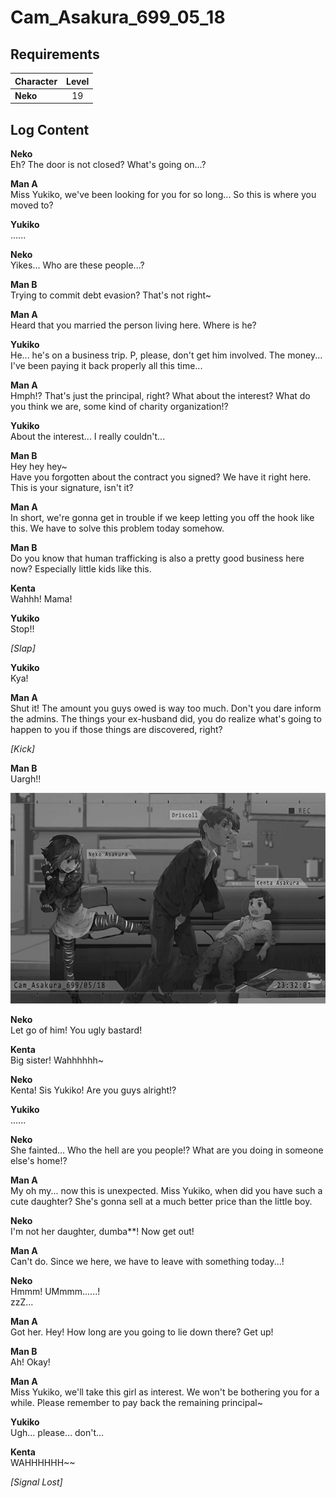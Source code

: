 # Cam_Asakura_699_05_18
## Requirements
|Character|Level|
|---------|:---:|
|**Neko** | 19  |

## Log Content
**Neko**<br>
Eh? The door is not closed? What's going on...?

**Man A**<br>
Miss Yukiko, we've been looking for you for so long... So this is where you moved to?

**Yukiko**<br>
......

**Neko**<br>
Yikes... Who are these people...?

**Man B**<br>
Trying to commit debt evasion? That's not right~

**Man A**<br>
Heard that you married the person living here. Where is he?

**Yukiko**<br>
He... he's on a business trip. P, please, don't get him involved. The money... I've been paying it back properly all this time...

**Man A**<br>
Hmph!? That's just the principal, right? What about the interest? What do you think we are, some kind of charity organization!?

**Yukiko**<br>
About the interest... I really couldn't...

**Man B**<br>
Hey hey hey~<br>
Have you forgotten about the contract you signed? We have it right here. This is your signature, isn't it?

**Man A**<br>
In short, we're gonna get in trouble if we keep letting you off the hook like this. We have to solve this problem today somehow.

**Man B**<br>
Do you know that human trafficking is also a pretty good business here now? Especially little kids like this.

**Kenta**<br>
Wahhh! Mama!

**Yukiko**<br>
Stop!!

*\[Slap\]*

**Yukiko**<br>
Kya!

**Man A**<br>
Shut it! The amount you guys owed is way too much. Don't you dare inform the admins. The things your ex\-husband did, you do realize what's going to happen to you if those things are discovered, right?

*\[Kick\]*

**Man B**<br>
Uargh!!

![naos2301.png](./attachments/naos2301.png)

**Neko**<br>
Let go of him! You ugly bastard!

**Kenta**<br>
Big sister! Wahhhhhh~

**Neko**<br>
Kenta! Sis Yukiko! Are you guys alright!?

**Yukiko**<br>
......

**Neko**<br>
She fainted... Who the hell are you people!? What are you doing in someone else's home!?

**Man A**<br>
My oh my... now this is unexpected. Miss Yukiko, when did you have such a cute daughter? She's gonna sell at a much better price than the little boy.

**Neko**<br>
I'm not her daughter, dumba\*\*! Now get out!

**Man A**<br>
Can't do. Since we here, we have to leave with something today...!

**Neko**<br>
Hmmm! UMmmm......!<br>
zzZ...

**Man A**<br>
Got her. Hey! How long are you going to lie down there? Get up!

**Man B**<br>
Ah! Okay!

**Man A**<br>
Miss Yukiko, we'll take this girl as interest. We won't be bothering you for a while. Please remember to pay back the remaining principal~

**Yukiko**<br>
Ugh... please... don't...

**Kenta**<br>
WAHHHHHH~~

*[Signal Lost]*
